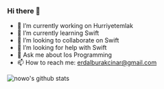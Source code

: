 ### Hi there 👋




- 🔭 I’m currently working on Hurriyetemlak
- 🌱 I’m currently learning Swift
- 👯 I’m looking to collaborate on Swift
- 🤔 I’m looking for help with Swift
- 💬 Ask me about Ios Programming
- 📫 How to reach me: erdalburakcinar@gmail.com



![nowo's github stats](https://github-readme-stats.vercel.app/api?username=nowo&show_icons=true&theme=radical)

